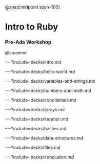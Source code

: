 @snap[midpoint span-100]
# Intro to Ruby

### Pre-Ada Workshop
@snapend

---?include=decks/intro.md

---?include=decks/hello-world.md

---?include=decks/variables-and-strings.md

---?include=decks/numbers-and-math.md

---?include=decks/conditionals.md

---?include=decks/arrays.md

---?include=decks/iteration.md

---?include=decks/hashes.md

---?include=decks/data-structures.md

---?include=decks/files.md

---?include=decks/conclusion.md